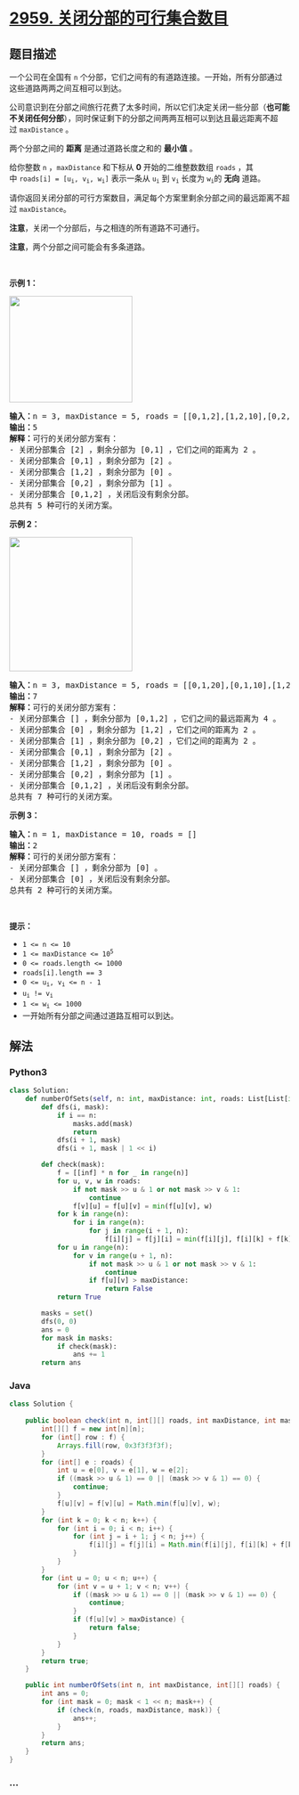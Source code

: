 # [2959. 关闭分部的可行集合数目](https://leetcode-cn.com/problems/number-of-possible-sets-of-closing-branches)



## 题目描述

<!-- 这里写题目描述 -->

<p>一个公司在全国有 <code>n</code>&nbsp;个分部，它们之间有的有道路连接。一开始，所有分部通过这些道路两两之间互相可以到达。</p>

<p>公司意识到在分部之间旅行花费了太多时间，所以它们决定关闭一些分部（<b>也可能不关闭任何分部</b>），同时保证剩下的分部之间两两互相可以到达且最远距离不超过&nbsp;<code>maxDistance</code>&nbsp;。</p>

<p>两个分部之间的 <strong>距离</strong> 是通过道路长度之和的 <strong>最小值</strong>&nbsp;。</p>

<p>给你整数&nbsp;<code>n</code>&nbsp;，<code>maxDistance</code>&nbsp;和下标从 <strong>0</strong>&nbsp;开始的二维整数数组&nbsp;<code>roads</code>&nbsp;，其中&nbsp;<code>roads[i] = [u<sub>i</sub>, v<sub>i</sub>, w<sub>i</sub>]</code>&nbsp;表示一条从&nbsp;<code>u<sub>i</sub></code>&nbsp;到&nbsp;<code>v<sub>i</sub></code>&nbsp;长度为&nbsp;<code>w<sub>i</sub></code>的&nbsp;<strong>无向</strong>&nbsp;道路。</p>

<p>请你返回关闭分部的可行方案数目，满足每个方案里剩余分部之间的最远距离不超过<em>&nbsp;</em><code>maxDistance</code>。</p>

<p><strong>注意</strong>，关闭一个分部后，与之相连的所有道路不可通行。</p>

<p><b>注意</b>，两个分部之间可能会有多条道路。</p>

<p>&nbsp;</p>

<p><strong class="example">示例 1：</strong></p>

<p><img alt="" src="https://assets.leetcode.com/uploads/2023/11/08/example11.png" style="width: 221px; height: 191px;" /></p>

<pre>
<b>输入：</b>n = 3, maxDistance = 5, roads = [[0,1,2],[1,2,10],[0,2,10]]
<b>输出：</b>5
<b>解释：</b>可行的关闭分部方案有：
- 关闭分部集合 [2] ，剩余分部为 [0,1] ，它们之间的距离为 2 。
- 关闭分部集合 [0,1] ，剩余分部为 [2] 。
- 关闭分部集合 [1,2] ，剩余分部为 [0] 。
- 关闭分部集合 [0,2] ，剩余分部为 [1] 。
- 关闭分部集合 [0,1,2] ，关闭后没有剩余分部。
总共有 5 种可行的关闭方案。
</pre>

<p><strong class="example">示例 2：</strong></p>

<p><img alt="" src="https://assets.leetcode.com/uploads/2023/11/08/example22.png" style="width: 221px; height: 241px;" /></p>

<pre>
<b>输入：</b>n = 3, maxDistance = 5, roads = [[0,1,20],[0,1,10],[1,2,2],[0,2,2]]
<b>输出：</b>7
<b>解释：</b>可行的关闭分部方案有：
- 关闭分部集合 [] ，剩余分部为 [0,1,2] ，它们之间的最远距离为 4 。
- 关闭分部集合 [0] ，剩余分部为 [1,2] ，它们之间的距离为 2 。
- 关闭分部集合 [1] ，剩余分部为 [0,2] ，它们之间的距离为 2 。
- 关闭分部集合 [0,1] ，剩余分部为 [2] 。
- 关闭分部集合 [1,2] ，剩余分部为 [0] 。
- 关闭分部集合 [0,2] ，剩余分部为 [1] 。
- 关闭分部集合 [0,1,2] ，关闭后没有剩余分部。
总共有 7 种可行的关闭方案。
</pre>

<p><strong class="example">示例 3：</strong></p>

<pre>
<b>输入：</b>n = 1, maxDistance = 10, roads = []
<b>输出：</b>2
<b>解释：</b>可行的关闭分部方案有：
- 关闭分部集合 [] ，剩余分部为 [0] 。
- 关闭分部集合 [0] ，关闭后没有剩余分部。
总共有 2 种可行的关闭方案。
</pre>

<p>&nbsp;</p>

<p><strong>提示：</strong></p>

<ul>
	<li><code>1 &lt;= n &lt;= 10</code></li>
	<li><code>1 &lt;= maxDistance &lt;= 10<sup>5</sup></code></li>
	<li><code>0 &lt;= roads.length &lt;= 1000</code></li>
	<li><code>roads[i].length == 3</code></li>
	<li><code>0 &lt;= u<sub>i</sub>, v<sub>i</sub> &lt;= n - 1</code></li>
	<li><code>u<sub>i</sub> != v<sub>i</sub></code></li>
	<li><code>1 &lt;= w<sub>i</sub> &lt;= 1000</code></li>
	<li>一开始所有分部之间通过道路互相可以到达。</li>
</ul>


## 解法

<!-- 这里可写通用的实现逻辑 -->

<!-- tabs:start -->

### **Python3**

<!-- 这里可写当前语言的特殊实现逻辑 -->

```python
class Solution:
    def numberOfSets(self, n: int, maxDistance: int, roads: List[List[int]]) -> int:
        def dfs(i, mask):
            if i == n:
                masks.add(mask)
                return
            dfs(i + 1, mask)
            dfs(i + 1, mask | 1 << i)

        def check(mask):
            f = [[inf] * n for _ in range(n)]
            for u, v, w in roads:
                if not mask >> u & 1 or not mask >> v & 1:
                    continue
                f[v][u] = f[u][v] = min(f[u][v], w)
            for k in range(n):
                for i in range(n):
                    for j in range(i + 1, n):
                        f[i][j] = f[j][i] = min(f[i][j], f[i][k] + f[k][j])
            for u in range(n):
                for v in range(u + 1, n):
                    if not mask >> u & 1 or not mask >> v & 1:
                        continue
                    if f[u][v] > maxDistance:
                        return False
            return True

        masks = set()
        dfs(0, 0)
        ans = 0
        for mask in masks:
            if check(mask):
                ans += 1
        return ans
```

### **Java**

<!-- 这里可写当前语言的特殊实现逻辑 -->

```java
class Solution {
    
    public boolean check(int n, int[][] roads, int maxDistance, int mask) {
        int[][] f = new int[n][n];
        for (int[] row : f) {
            Arrays.fill(row, 0x3f3f3f3f);
        }
        for (int[] e : roads) {
            int u = e[0], v = e[1], w = e[2];
            if ((mask >> u & 1) == 0 || (mask >> v & 1) == 0) {
                continue;
            }
            f[u][v] = f[v][u] = Math.min(f[u][v], w);
        }
        for (int k = 0; k < n; k++) {
            for (int i = 0; i < n; i++) {
                for (int j = i + 1; j < n; j++) {
                    f[i][j] = f[j][i] = Math.min(f[i][j], f[i][k] + f[k][j]);
                }
            }
        }
        for (int u = 0; u < n; u++) {
            for (int v = u + 1; v < n; v++) {
                if ((mask >> u & 1) == 0 || (mask >> v & 1) == 0) {
                    continue;
                }
                if (f[u][v] > maxDistance) {
                    return false;
                }
            }
        }
        return true;
    }

    public int numberOfSets(int n, int maxDistance, int[][] roads) {
        int ans = 0;
        for (int mask = 0; mask < 1 << n; mask++) {
            if (check(n, roads, maxDistance, mask)) {
                ans++;
            }
        }
        return ans;
    }
}
```

### **...**

```

```

<!-- tabs:end -->
